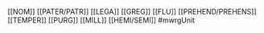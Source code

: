 [[NOM]] [[PATER/PATR]] [[LEGA]] [[GREG]] [[FLU]] [[PREHEND/PREHENS]] [[TEMPER]] [[PURG]] [[MILL]] [[HEMI/SEMI]]
#mwrgUnit
